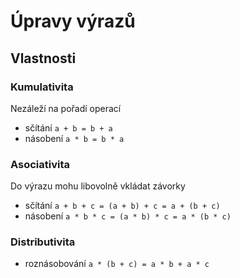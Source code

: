 # Úpravy výrazů

## Vlastnosti

### Kumulativita

Nezáleží na pořadí operací

- sčítání `a + b = b + a`
- násobení `a * b = b * a`

### Asociativita

Do výrazu mohu libovolně vkládat závorky

- sčítání `a + b + c = (a + b) + c = a + (b + c)`
- násobení `a * b * c = (a * b) * c = a * (b * c)`

### Distributivita

- roznásobování `a * (b + c) = a * b + a * c`
